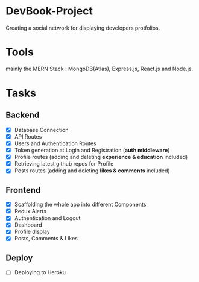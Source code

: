# DevBook-Project

Creating a social network for displaying developers protfolios.

# Tools

mainly the MERN Stack : MongoDB(Atlas), Express.js, React.js and Node.js.

# Tasks

## Backend

-   [x] Database Connection
-   [x] API Routes
-   [x] Users and Authentication Routes
-   [x] Token generation at Login and Registration (**auth middleware**)
-   [x] Profile routes (adding and deleting **experience & education** included)
-   [x] Retrieving latest github repos for Profile
-   [x] Posts routes (adding and deleting **likes & comments** included)

## Frontend

-   [x] Scaffolding the whole app into different Components
-   [x] Redux Alerts
-   [x] Authentication and Logout
-   [x] Dashboard
-   [X] Profile display
-   [X] Posts, Comments & Likes

## Deploy

-   [ ] Deploying to Heroku
